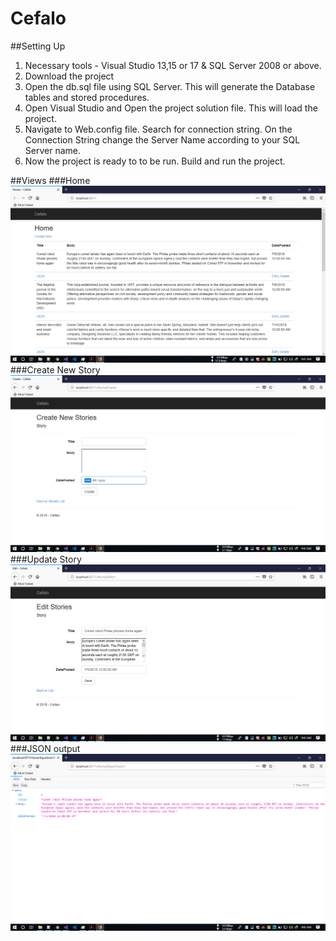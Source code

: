 # Cefalo

##Setting Up
1. Necessary tools - Visual Studio 13,15 or 17 & SQL Server 2008 or above.
2. Download the project
3. Open the db.sql file using SQL Server. This will generate the Database tables and stored procedures.
4. Open Visual Studio and Open the project solution file. This will load the project.
5. Navigate to Web.config file. Search for connection string. On the Connection String change the Server Name according to your SQL Server name.
5. Now the project is ready to to be run. Build and run the project.

##Views
###Home
![Cefalo](Screenshots/Home.PNG)
###Create New Story
![Cefalo](Screenshots/Create.PNG)
###Update Story
![Cefalo](Screenshots/Edit.PNG)
###JSON output
![Cefalo](Screenshots/JSON.PNG)